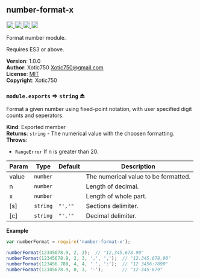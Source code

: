 <a name="module_number-format-x"></a>

## number-format-x
<a href="https://travis-ci.org/Xotic750/number-format-x"
title="Travis status">
<img
src="https://travis-ci.org/Xotic750/number-format-x.svg?branch=master"
alt="Travis status" height="18">
</a>
<a href="https://david-dm.org/Xotic750/number-format-x"
title="Dependency status">
<img src="https://david-dm.org/Xotic750/number-format-x.svg"
alt="Dependency status" height="18"/>
</a>
<a
href="https://david-dm.org/Xotic750/number-format-x#info=devDependencies"
title="devDependency status">
<img src="https://david-dm.org/Xotic750/number-format-x/dev-status.svg"
alt="devDependency status" height="18"/>
</a>
<a href="https://badge.fury.io/js/number-format-x" title="npm version">
<img src="https://badge.fury.io/js/number-format-x.svg"
alt="npm version" height="18">
</a>

Format number module.

Requires ES3 or above.

**Version**: 1.0.0  
**Author**: Xotic750 <Xotic750@gmail.com>  
**License**: [MIT](&lt;https://opensource.org/licenses/MIT&gt;)  
**Copyright**: Xotic750  
<a name="exp_module_number-format-x--module.exports"></a>

### `module.exports` ⇒ <code>string</code> ⏏
Format a given number using fixed-point notation, with user specified digit
counts and seperators.

**Kind**: Exported member  
**Returns**: <code>string</code> - The numerical value with the choosen formatting.  
**Throws**:

- <code>RangeError</code> If n is greater than 20.


| Param | Type | Default | Description |
| --- | --- | --- | --- |
| value | <code>number</code> |  | The numerical value to be formatted. |
| n | <code>number</code> |  | Length of decimal. |
| x | <code>number</code> |  | Length of whole part. |
| [s] | <code>string</code> | <code>&quot;&#x27;,&#x27;&quot;</code> | Sections delimiter. |
| [c] | <code>string</code> | <code>&quot;&#x27;.&#x27;&quot;</code> | Decimal delimiter. |

**Example**  
```js
var numberFormat = require('number-format-x');

numberFormat(12345678.9, 2, 3);  // "12,345,678.90"
numberFormat(12345678.9, 2, 3, '.', ',');  // "12.345.678,90"
numberFormat(123456.789, 4, 4, ' ', ':');  // "12 3456:7890"
numberFormat(12345678.9, 0, 3, '-');       // "12-345-679"
```
